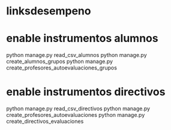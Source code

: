 # linksdesempeno

# enable instrumentos alumnos
python manage.py read_csv_alumnos
python manage.py create_alumnos_grupos
python manage.py create_profesores_autoevaluaciones_grupos

# enable instrumentos directivos
python manage.py read_csv_directivos
python manage.py create_profesores_autoevaluaciones
python manage.py create_directivos_evaluaciones